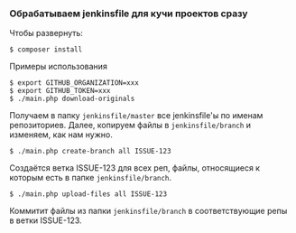 ### Обрабатываем jenkinsfile для кучи проектов сразу

Чтобы развернуть:

    $ composer install

Примеры использования

    $ export GITHUB_ORGANIZATION=xxx
    $ export GITHUB_TOKEN=xxx
    $ ./main.php download-originals
    
Получаем в папку `jenkinsfile/master` все jenkinsfile'ы по именам репозиториев.
Далее, копируем файлы в `jenkinsfile/branch` и изменяем, как нам нужно.

    $ ./main.php create-branch all ISSUE-123
    
Создаётся ветка ISSUE-123 для всех реп, файлы, относящиеся к которым
есть в папке `jenkinsfile/branch`.

    $ ./main.php upload-files all ISSUE-123
    
Коммитит файлы из папки `jenkinsfile/branch` в соответствующие репы в ветки ISSUE-123.
